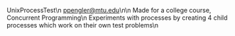 UnixProcessTest\n
ppengler@mtu.edu\n\n
Made for a college course, Concurrent Programming\n
Experiments with processes by creating 4 child processes which work on their own test problems\n